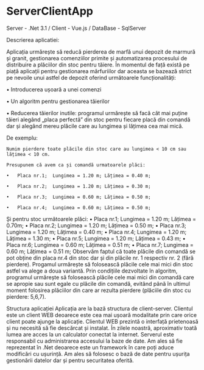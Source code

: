 # ServerClientApp
Server - .Net 3.1 / Client - Vue.js / DataBase - SqlServer

Descrierea aplicatiei:

  Aplicația urmărește să reducă pierderea de marfă unui depozit de marmură și granit, gestionarea comenziilor primite și automatizarea procesului de distribuire a plăciilor din stoc pentru tăiere. În momentul de față există pe piață aplicații pentru gestionarea mărfuriilor dar aceasta se bazează strict pe nevoile unui astfel de depozit oferind următoarele funcționalități:
  
  •	Introducerea ușoară a unei comenzi
  
  •	Un algoritm pentru gestionarea tăierilor
  
  •	Reducerea tăierilor inutile: programul urmărește să facă cât mai puține tăieri alegând „placa perfectă” din stoc pentru fiecare placă din comandă dar și alegând mereu plăcile care au lungimea și lățimea cea mai mică. 
  
De exemplu:

	Numim pierdere toate plăcile din stoc care au lungimea < 10 cm sau lățimea < 10 cm.
	
	Presupunem că avem ca și comandă urmatoarele plăci:
	
    •	Placa nr.1;  Lungimea = 1.20 m; Lățimea = 0.40 m;
    
    •	Placa nr.2;  Lungimea = 1.20 m; Lățimea = 0.30 m;
    
    •	Placa nr.3;  Lungimea = 0.60 m; Lățimea = 0.50 m;
    
    •	Placa nr.4;  Lungimea = 0.60 m; Lățimea = 0.50 m;
  Și pentru stoc următoarele plăci:
    •	Placa nr.1;  Lungimea = 1.20 m; Lățimea = 0.70m;
    •	Placa nr.2;  Lungimea = 1.20 m; Lățimea = 0.50 m;
    •	Placa nr.3;  Lungimea = 1.20 m; Lățimea = 0.40 m;
    •	Placa nr.4;  Lungimea = 1.20 m; Lățimea = 1.30 m;
    •	Placa nr.5;  Lungimea = 1.20 m; Lățimea = 0.43 m;
    •	Placa nr.6;  Lungimea = 0.60 m; Lățimea = 0.51 m;
    •	Placa nr.7;  Lungimea = 0.60 m; Lățimea = 0.51 m;
   Observăm faptul că toate plăcile din comandă se pot obține din placa nr.4 din stoc dar și din plăcile nr. 1 respectiv nr. 2 (fără pierdere). Progamul urmărește să folosească plăcile cele mai mici din stoc astfel va alege a doua variantă. Prin condițiile dezvoltate în algoritm, programul urmărește să folosească plăcile cele mai mici din comandă care se apropie sau sunt egale cu plăcile din comandă, evitând până în ultimul moment folosirea plăciilor din care ar rezulta pierdere (plăciile din stoc cu pierdere: 5,6,7).

Structura aplicației
	Aplicația are la bază structura de client-server. 
  Clientul este un client WEB deoarece este cea mai ușoară modalitate prin care orice client poate ajunge la aplicație. Clientul WEB prezintă o interfață prietenoasă și nu necesită să fie descărcat și instalat. În zilele noastră, aproximativ toată lumea are acces la un calculator conectat la internet.
  Serverul este responsabil cu administrarea accesului la baze de date. Am ales să fie reprezentat în .Net deoarece este un framework în care poți aduce modificări cu ușurință.
Am ales să folosesc o bază de date pentru ușurița gestionării datelor dar și pentru securitatea oferită.

